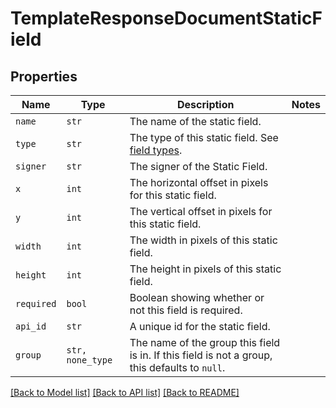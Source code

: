 # TemplateResponseDocumentStaticField



## Properties

| Name | Type | Description | Notes |
| ---- | ---- | ----------- | ----- |
| `name` | ```str``` |  The name of the static field.  |  |
| `type` | ```str``` |  The type of this static field. See [field types](/api/reference/constants/#field-types).  |  |
| `signer` | ```str``` |  The signer of the Static Field.  |  |
| `x` | ```int``` |  The horizontal offset in pixels for this static field.  |  |
| `y` | ```int``` |  The vertical offset in pixels for this static field.  |  |
| `width` | ```int``` |  The width in pixels of this static field.  |  |
| `height` | ```int``` |  The height in pixels of this static field.  |  |
| `required` | ```bool``` |  Boolean showing whether or not this field is required.  |  |
| `api_id` | ```str``` |  A unique id for the static field.  |  |
| `group` | ```str, none_type``` |  The name of the group this field is in. If this field is not a group, this defaults to `null`.  |  |


[[Back to Model list]](../README.md#documentation-for-models) [[Back to API list]](../README.md#documentation-for-api-endpoints) [[Back to README]](../README.md)


